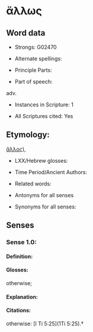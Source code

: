 # ἄλλως 

<!-- Status: S2=NeedsEdits -->
<!-- Lexica used for edits:   -->

## Word data

* Strongs: G02470

* Alternate spellings:



* Principle Parts: 


* Part of speech: 

adv.

* Instances in Scripture: 1

* All Scriptures cited: Yes

## Etymology: 

[ἄλλος]()),

* LXX/Hebrew glosses: 


* Time Period/Ancient Authors: 


* Related words: 

* Antonyms for all senses

* Synonyms for all senses: 


## Senses 


### Sense  1.0: 

#### Definition: 

#### Glosses: 

otherwise; 

#### Explanation: 


#### Citations: 

otherwise: [I Ti 5:25](1Ti 5:25).†
